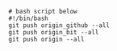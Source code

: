 [1]: <ttps://github.com/polyak852/03_hw_git.git>
[2]: <https://poliak852@bitbucket.org/poliak852/03_hw_bit.git>
[3]: <https://gitlab.com/dmitrypolyakov852/03_hw_lab.git>
```
# bash script below
#!/bin/bash
git push origin_github --all
git push origin_bit --all
git push origin --all
```



